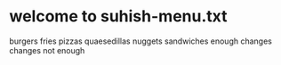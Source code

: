 # welcome to suhish-menu.txt
burgers
fries
pizzas
quaesedillas
nuggets
sandwiches
enough changes
changes not enough
